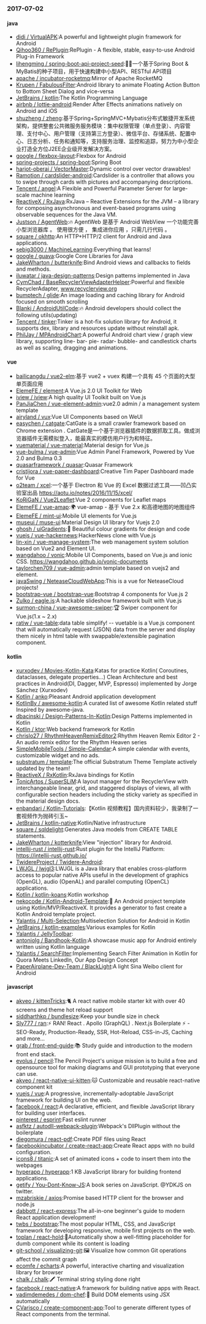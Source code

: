 ### 2017-07-02

#### java
* [didi / VirtualAPK](https://github.com/didi/VirtualAPK):A powerful and lightweight plugin framework for Android
* [Qihoo360 / RePlugin](https://github.com/Qihoo360/RePlugin):RePlugin - A flexible, stable, easy-to-use Android Plug-in Framework
* [lihengming / spring-boot-api-project-seed](https://github.com/lihengming/spring-boot-api-project-seed):🌱🚀一个基于Spring Boot & MyBatis的种子项目，用于快速构建中小型API、RESTful API项目
* [apache / incubator-rocketmq](https://github.com/apache/incubator-rocketmq):Mirror of Apache RocketMQ
* [Krupen / FabulousFilter](https://github.com/Krupen/FabulousFilter):Android library to animate Floating Action Button to Bottom Sheet Dialog and vice-versa
* [JetBrains / kotlin](https://github.com/JetBrains/kotlin):The Kotlin Programming Language
* [airbnb / lottie-android](https://github.com/airbnb/lottie-android):Render After Effects animations natively on Android and iOS
* [shuzheng / zheng](https://github.com/shuzheng/zheng):基于Spring+SpringMVC+Mybatis分布式敏捷开发系统架构，提供整套公共微服务服务模块：集中权限管理（单点登录）、内容管理、支付中心、用户管理（支持第三方登录）、微信平台、存储系统、配置中心、日志分析、任务和通知等，支持服务治理、监控和追踪，努力为中小型企业打造全方位J2EE企业级开发解决方案。
* [google / flexbox-layout](https://github.com/google/flexbox-layout):Flexbox for Android
* [spring-projects / spring-boot](https://github.com/spring-projects/spring-boot):Spring Boot
* [harjot-oberai / VectorMaster](https://github.com/harjot-oberai/VectorMaster):Dynamic control over vector drawables!
* [Ramotion / cardslider-android](https://github.com/Ramotion/cardslider-android):Cardslider is a controller that allows you to swipe through cards with pictures and accompanying descriptions.
* [Tencent / angel](https://github.com/Tencent/angel):A Flexible and Powerful Parameter Server for large-scale machine learning
* [ReactiveX / RxJava](https://github.com/ReactiveX/RxJava):RxJava – Reactive Extensions for the JVM – a library for composing asynchronous and event-based programs using observable sequences for the Java VM.
* [Justson / AgentWeb](https://github.com/Justson/AgentWeb):🔥 AgentWeb 是基于 Android WebView 一个功能完善小型浏览器库 。 使用很方便 ， 集成进你应用 ，只需几行代码 。
* [square / okhttp](https://github.com/square/okhttp):An HTTP+HTTP/2 client for Android and Java applications.
* [sebig3000 / MachineLearning](https://github.com/sebig3000/MachineLearning):Everything that learns!
* [google / guava](https://github.com/google/guava):Google Core Libraries for Java
* [JakeWharton / butterknife](https://github.com/JakeWharton/butterknife):Bind Android views and callbacks to fields and methods.
* [iluwatar / java-design-patterns](https://github.com/iluwatar/java-design-patterns):Design patterns implemented in Java
* [CymChad / BaseRecyclerViewAdapterHelper](https://github.com/CymChad/BaseRecyclerViewAdapterHelper):Powerful and flexible RecyclerAdapter, www.recyclerview.org
* [bumptech / glide](https://github.com/bumptech/glide):An image loading and caching library for Android focused on smooth scrolling
* [Blankj / AndroidUtilCode](https://github.com/Blankj/AndroidUtilCode):🔥 Android developers should collect the following utils(updating)
* [Tencent / tinker](https://github.com/Tencent/tinker):Tinker is a hot-fix solution library for Android, it supports dex, library and resources update without reinstall apk.
* [PhilJay / MPAndroidChart](https://github.com/PhilJay/MPAndroidChart):A powerful Android chart view / graph view library, supporting line- bar- pie- radar- bubble- and candlestick charts as well as scaling, dragging and animations.

#### vue
* [bailicangdu / vue2-elm](https://github.com/bailicangdu/vue2-elm):基于 vue2 + vuex 构建一个具有 45 个页面的大型单页面应用
* [ElemeFE / element](https://github.com/ElemeFE/element):A Vue.js 2.0 UI Toolkit for Web
* [iview / iview](https://github.com/iview/iview):A high quality UI Toolkit built on Vue.js
* [PanJiaChen / vue-element-admin](https://github.com/PanJiaChen/vue-element-admin):vue2.0 admin / a management system template
* [airyland / vux](https://github.com/airyland/vux):Vue UI Components based on WeUI
* [easychen / catgate](https://github.com/easychen/catgate):CatGate is a small crawler framework based on Chrome extension . CatGate是一个基于浏览器插件的数据抓取工具。做成浏览器插件无需模拟登入，能最真实的模仿用户行为和特征。
* [vuematerial / vue-material](https://github.com/vuematerial/vue-material):Material design for Vue.js
* [vue-bulma / vue-admin](https://github.com/vue-bulma/vue-admin):Vue Admin Panel Framework, Powered by Vue 2.0 and Bulma 0.3
* [quasarframework / quasar](https://github.com/quasarframework/quasar):Quasar Framework
* [cristijora / vue-paper-dashboard](https://github.com/cristijora/vue-paper-dashboard):Creative Tim Paper Dashboard made for Vue
* [o2team / xcel](https://github.com/o2team/xcel):一个基于 Electron 和 Vue 的 Excel 数据过滤工具——凹凸实验室出品 https://aotu.io/notes/2016/11/15/xcel/
* [KoRiGaN / Vue2Leaflet](https://github.com/KoRiGaN/Vue2Leaflet):Vue 2 components for Leaflet maps
* [ElemeFE / vue-amap](https://github.com/ElemeFE/vue-amap):🌍 vue-amap - 基于 Vue 2.x 和高德地图的地图组件
* [ElemeFE / mint-ui](https://github.com/ElemeFE/mint-ui):Mobile UI elements for Vue.js
* [museui / muse-ui](https://github.com/museui/muse-ui):Material Design UI library for Vuejs 2.0
* [ghosh / uiGradients](https://github.com/ghosh/uiGradients):🔴 Beautiful colour gradients for design and code
* [vuejs / vue-hackernews](https://github.com/vuejs/vue-hackernews):HackerNews clone with Vue.js
* [lin-xin / vue-manage-system](https://github.com/lin-xin/vue-manage-system):The web management system solution based on Vue2 and Element UI.
* [wangdahoo / vonic](https://github.com/wangdahoo/vonic):Mobile UI Components, based on Vue.js and ionic CSS. https://wangdahoo.github.io/vonic-documents
* [taylorchen709 / vue-admin](https://github.com/taylorchen709/vue-admin):admin template based on vuejs2 and element.
* [javaSwing / NeteaseCloudWebApp](https://github.com/javaSwing/NeteaseCloudWebApp):This is a vue for NeteaseCloud projects!
* [bootstrap-vue / bootstrap-vue](https://github.com/bootstrap-vue/bootstrap-vue):Bootstrap 4 components for Vue.js 2
* [Zulko / eagle.js](https://github.com/Zulko/eagle.js):A hackable slideshow framework built with Vue.js
* [surmon-china / vue-awesome-swiper](https://github.com/surmon-china/vue-awesome-swiper):🏆 Swiper component for Vue.js(1.x ~ 2.x)
* [ratiw / vue-table](https://github.com/ratiw/vue-table):data table simplify! -- vuetable is a Vue.js component that will automatically request (JSON) data from the server and display them nicely in html table with swappable/extensible pagination component.

#### kotlin
* [xurxodev / Movies-Kotlin-Kata](https://github.com/xurxodev/Movies-Kotlin-Kata):Katas for practice Kotlin( Coroutines, dataclasses, delegate properties...) Clean Architecture and best practices in Android(DI, Dagger, MVP, Espresso) implemented by Jorge Sánchez (Xurxodev)
* [Kotlin / anko](https://github.com/Kotlin/anko):Pleasant Android application development
* [KotlinBy / awesome-kotlin](https://github.com/KotlinBy/awesome-kotlin):A curated list of awesome Kotlin related stuff Inspired by awesome-java.
* [dbacinski / Design-Patterns-In-Kotlin](https://github.com/dbacinski/Design-Patterns-In-Kotlin):Design Patterns implemented in Kotlin
* [Kotlin / ktor](https://github.com/Kotlin/ktor):Web backend framework for Kotlin
* [chrislo27 / RhythmHeavenRemixEditor2](https://github.com/chrislo27/RhythmHeavenRemixEditor2):Rhythm Heaven Remix Editor 2 - An audio remix editor for the Rhythm Heaven series
* [SimpleMobileTools / Simple-Calendar](https://github.com/SimpleMobileTools/Simple-Calendar):A simple calendar with events, customizable widget and no ads.
* [substratum / template](https://github.com/substratum/template):The official Substratum Theme Template actively updated by the team!
* [ReactiveX / RxKotlin](https://github.com/ReactiveX/RxKotlin):RxJava bindings for Kotlin
* [TonicArtos / SuperSLiM](https://github.com/TonicArtos/SuperSLiM):A layout manager for the RecyclerView with interchangeable linear, grid, and staggered displays of views, all with configurable section headers including the sticky variety as specified in the material design docs.
* [enbandari / Kotlin-Tutorials](https://github.com/enbandari/Kotlin-Tutorials):【Kotlin 视频教程】国内资料较少，我录制了一套视频作为抛砖引玉~
* [JetBrains / kotlin-native](https://github.com/JetBrains/kotlin-native):Kotlin/Native infrastructure
* [square / sqldelight](https://github.com/square/sqldelight):Generates Java models from CREATE TABLE statements.
* [JakeWharton / kotterknife](https://github.com/JakeWharton/kotterknife):View "injection" library for Android.
* [intellij-rust / intellij-rust](https://github.com/intellij-rust/intellij-rust):Rust plugin for the IntelliJ Platform: https://intellij-rust.github.io/
* [TwidereProject / Twidere-Android](https://github.com/TwidereProject/Twidere-Android):
* [LWJGL / lwjgl3](https://github.com/LWJGL/lwjgl3):LWJGL is a Java library that enables cross-platform access to popular native APIs useful in the development of graphics (OpenGL), audio (OpenAL) and parallel computing (OpenCL) applications.
* [Kotlin / kotlin-koans](https://github.com/Kotlin/kotlin-koans):Kotlin workshop
* [nekocode / Kotlin-Android-Template](https://github.com/nekocode/Kotlin-Android-Template):🚀 An Android project template using Kotlin/MVP/ReactiveX. It provides a generator to fast create a Kotlin Android template project.
* [Yalantis / Multi-Selection](https://github.com/Yalantis/Multi-Selection):Multiselection Solution for Android in Kotlin
* [JetBrains / kotlin-examples](https://github.com/JetBrains/kotlin-examples):Various examples for Kotlin
* [Yalantis / JellyToolbar](https://github.com/Yalantis/JellyToolbar):
* [antoniolg / Bandhook-Kotlin](https://github.com/antoniolg/Bandhook-Kotlin):A showcase music app for Android entirely written using Kotlin language
* [Yalantis / SearchFilter](https://github.com/Yalantis/SearchFilter):Implementing Search Filter Animation in Kotlin for Quora Meets LinkedIn, Our App Design Concept
* [PaperAirplane-Dev-Team / BlackLight](https://github.com/PaperAirplane-Dev-Team/BlackLight):A light Sina Weibo client for Android

#### javascript
* [akveo / kittenTricks](https://github.com/akveo/kittenTricks):🐈 A react native mobile starter kit with over 40 screens and theme hot reload support
* [siddharthkp / bundlesize](https://github.com/siddharthkp/bundlesize):Keep your bundle size in check
* [Sly777 / ran](https://github.com/Sly777/ran):⚡️ RAN! React . Apollo (GraphQL) . Next.js Boilerplate ⚡️ - SEO-Ready, Production-Ready, SSR, Hot-Reload, CSS-in-JS, Caching and more...
* [grab / front-end-guide](https://github.com/grab/front-end-guide):📚 Study guide and introduction to the modern front end stack.
* [evolus / pencil](https://github.com/evolus/pencil):The Pencil Project's unique mission is to build a free and opensource tool for making diagrams and GUI prototyping that everyone can use.
* [akveo / react-native-ui-kitten](https://github.com/akveo/react-native-ui-kitten):🐱 Customizable and reusable react-native component kit
* [vuejs / vue](https://github.com/vuejs/vue):A progressive, incrementally-adoptable JavaScript framework for building UI on the web.
* [facebook / react](https://github.com/facebook/react):A declarative, efficient, and flexible JavaScript library for building user interfaces.
* [pinterest / esprint](https://github.com/pinterest/esprint):Fast eslint runner
* [asfktz / autodll-webpack-plugin](https://github.com/asfktz/autodll-webpack-plugin):Webpack's DllPlugin without the boilerplate
* [diegomura / react-pdf](https://github.com/diegomura/react-pdf):Create PDF files using React
* [facebookincubator / create-react-app](https://github.com/facebookincubator/create-react-app):Create React apps with no build configuration.
* [icons8 / titanic](https://github.com/icons8/titanic):A set of animated icons + code to insert them into the webpages
* [hyperapp / hyperapp](https://github.com/hyperapp/hyperapp):1 KB JavaScript library for building frontend applications.
* [getify / You-Dont-Know-JS](https://github.com/getify/You-Dont-Know-JS):A book series on JavaScript. @YDKJS on twitter.
* [mzabriskie / axios](https://github.com/mzabriskie/axios):Promise based HTTP client for the browser and node.js
* [dabbott / react-express](https://github.com/dabbott/react-express):The all-in-one beginner's guide to modern React application development!
* [twbs / bootstrap](https://github.com/twbs/bootstrap):The most popular HTML, CSS, and JavaScript framework for developing responsive, mobile first projects on the web.
* [toplan / react-hold](https://github.com/toplan/react-hold):🌵Automatically show a well-fitting placeholder for dumb component while its content is loading
* [git-school / visualizing-git](https://github.com/git-school/visualizing-git):🖼 Visualize how common Git operations affect the commit graph
* [ecomfe / echarts](https://github.com/ecomfe/echarts):A powerful, interactive charting and visualization library for browser
* [chalk / chalk](https://github.com/chalk/chalk):🖍 Terminal string styling done right
* [facebook / react-native](https://github.com/facebook/react-native):A framework for building native apps with React.
* [vadimdemedes / dom-chef](https://github.com/vadimdemedes/dom-chef):🍔 Build DOM elements using JSX automatically
* [CVarisco / create-component-app](https://github.com/CVarisco/create-component-app):Tool to generate different types of React components from the terminal.
